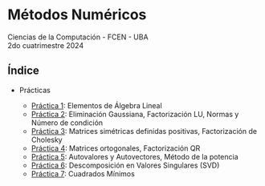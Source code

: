 # Métodos Numéricos

Ciencias de la Computación - FCEN - UBA\
2do cuatrimestre 2024

## Índice

- Prácticas

  - [Práctica 1](prácticas/p01): Elementos de Álgebra Lineal
  - [Práctica 2](prácticas/p02): Eliminación Gaussiana, Factorización LU, Normas y Número de condición
  - [Práctica 3](prácticas/p03): Matrices simétricas definidas positivas, Factorización de Cholesky
  - [Práctica 4](prácticas/p04): Matrices ortogonales, Factorización QR
  - [Práctica 5](prácticas/p05): Autovalores y Autovectores, Método de la potencia
  - [Práctica 6](prácticas/p06): Descomposición en Valores Singulares (SVD)
  - [Práctica 7](prácticas/p07): Cuadrados Mínimos
